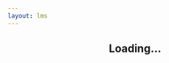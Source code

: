 ```yaml
---
layout: lms
---
```


<header class="full-bleed bg-accent-B">
    <h3 id="questionTitle"></h3>
    <h2 id="question">Loading...</h2>
</header>

<form method="get" id="exercise" style="display: none">
    <input type="hidden" name="question" value="%QUESTION%">
    <input type="hidden" name="questioncount" value="1">

    <div id="exerciseAnswers">
        <input type="radio" name="answer" id="answer1" value="%ANSWER 1%">
        <label for="answer1">Loading...</label>
        <input type="radio" name="answer" id="answer2" value="%ANSWER 2%">
        <label for="answer2">Loading...</label>
        <input type="radio" name="answer" id="answer3" value="%ANSWER 3%">
        <label for="answer3">Loading...</label>
        <input type="radio" name="answer" id="answer4" value="%ANSWER 4%">
        <label for="answer4">Loading...</label>
    </div>
</form>

<script src="{{site.baseurl}}/assets/js/exercise.js"></script>
<script>
    firebase.auth().onAuthStateChanged(function (user) {
        addUsersToMenu();
        loadExercise();
    });
</script>